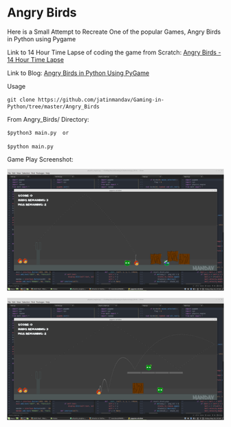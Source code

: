 # Angry Birds

Here is a Small Attempt to Recreate One of the popular Games, Angry Birds in Python using Pygame

Link to 14 Hour Time Lapse of coding the game from Scratch: [Angry Birds - 14 Hour Time Lapse]()

Link to Blog: [Angry Birds in Python Using PyGame]()

Usage

    git clone https://github.com/jatinmandav/Gaming-in-Python/tree/master/Angry_Birds
    
From Angry_Birds/ Directory:

    $python3 main.py  or
    
    $python main.py


Game Play Screenshot:

  <p align="center"> <img src="Images/game_play1.png"/> </p>


  <p align="center"> <img src="Images/game_play2.png"/> </p>
